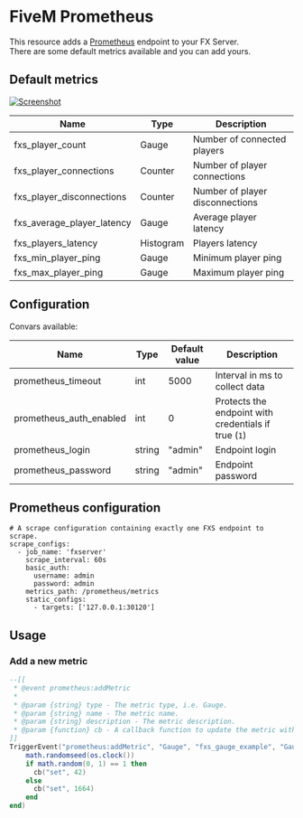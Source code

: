 # FiveM Prometheus

This resource adds a [Prometheus](https://prometheus.io/) endpoint to your FX Server.  
There are some default metrics available and you can add yours.

## Default metrics

[![Screenshot](https://i.postimg.cc/6qqhFjF5/Selection_887.png)](https://i.postimg.cc/6qqhFjF5/Selection_887.png)

| Name                       	| Type      	| Description                     	|
|----------------------------	|-----------	|---------------------------------	|
| fxs_player_count           	| Gauge     	| Number of connected players     	|
| fxs_player_connections     	| Counter   	| Number of player connections    	|
| fxs_player_disconnections  	| Counter   	| Number of player disconnections 	|
| fxs_average_player_latency 	| Gauge     	| Average player latency          	|
| fxs_players_latency        	| Histogram 	| Players latency                 	|
| fxs_min_player_ping        	| Gauge     	| Minimum player ping             	|
| fxs_max_player_ping        	| Gauge     	| Maximum player ping             	|

## Configuration

Convars available:

| Name                    	| Type   	| Default value 	| Description                                                 	|
|-------------------------	|--------	|---------------	|-------------------------------------------------------------	|
| prometheus_timeout       	| int   	| 5000          	| Interval in ms to collect data                                |
| prometheus_auth_enabled  	| int    	| 0              	| Protects the endpoint with credentials if true (`1`)         	|
| prometheus_login         	| string 	| "admin"        	| Endpoint login                                               	|
| prometheus_password     	| string 	| "admin"        	| Endpoint password	                                            |

## Prometheus configuration

```
# A scrape configuration containing exactly one FXS endpoint to scrape.
scrape_configs:
  - job_name: 'fxserver'
    scrape_interval: 60s
    basic_auth:
      username: admin
      password: admin
    metrics_path: /prometheus/metrics
    static_configs:
      - targets: ['127.0.0.1:30120']
```

## Usage

### Add a new metric

```lua
--[[
 * @event prometheus:addMetric
 *
 * @param {string} type - The metric type, i.e. Gauge.
 * @param {string} name - The metric name.
 * @param {string} description - The metric description.
 * @param {function} cb - A callback function to update the metric with a method name (i.e. set) and a value.
]]
TriggerEvent("prometheus:addMetric", "Gauge", "fxs_gauge_example", "Gauge example.", function(cb)
    math.randomseed(os.clock())
    if math.random(0, 1) == 1 then
      cb("set", 42)
    else
      cb("set", 1664)
    end
end)
```
